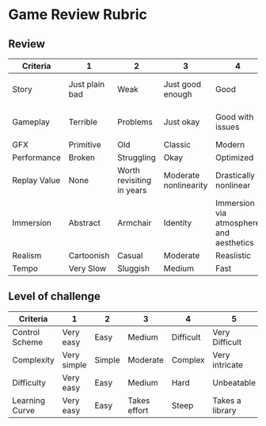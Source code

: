 # Game Review Rubric

## Review

| Criteria     | 1              | 2                         | 3                     | 4                                       | 5                          |
|--------------|----------------|---------------------------|-----------------------|-----------------------------------------|----------------------------|
| Story        | Just plain bad | Weak                      | Just good enough      | Good                                    | Awesome and memorable      |
| Gameplay     | Terrible       | Problems                  | Just okay             | Good with issues                        | Robust, stable, and fluid. |
| GFX          | Primitive      | Old                       | Classic               | Modern                                  | HD                         |
| Performance  | Broken         | Struggling                | Okay                  | Optimized                               | Perfect                    |
| Replay Value | None           | Worth revisiting in years | Moderate nonlinearity | Drastically nonlinear                   | Very High                  |
| Immersion    | Abstract       | Armchair                  | Identity              | Immersion via atmosphere and aesthetics | Immersion via gameplay     |
| Realism      | Cartoonish     | Casual                    | Moderate | Reaslistic                              | Hardcore                   |
| Tempo        | Very Slow      | Sluggish                  | Medium                | Fast                                    | Express                    |

## Level of challenge

| Criteria       | 1           | 2      | 3            | 4         | 5              |
|----------------|-------------|--------|--------------|-----------|----------------|
| Control Scheme | Very easy   | Easy   | Medium       | Difficult | Very Difficult |
| Complexity     | Very simple | Simple | Moderate     | Complex   | Very intricate |
| Difficulty     | Very easy   | Easy   | Medium       | Hard      | Unbeatable     |
| Learning Curve | Very easy   | Easy   | Takes effort | Steep     | Takes a library |
